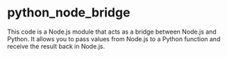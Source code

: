 # python_node_bridge

This code is a Node.js module that acts as a bridge between Node.js and Python. It allows you to pass values from Node.js to a Python function and receive the result back in Node.js.
